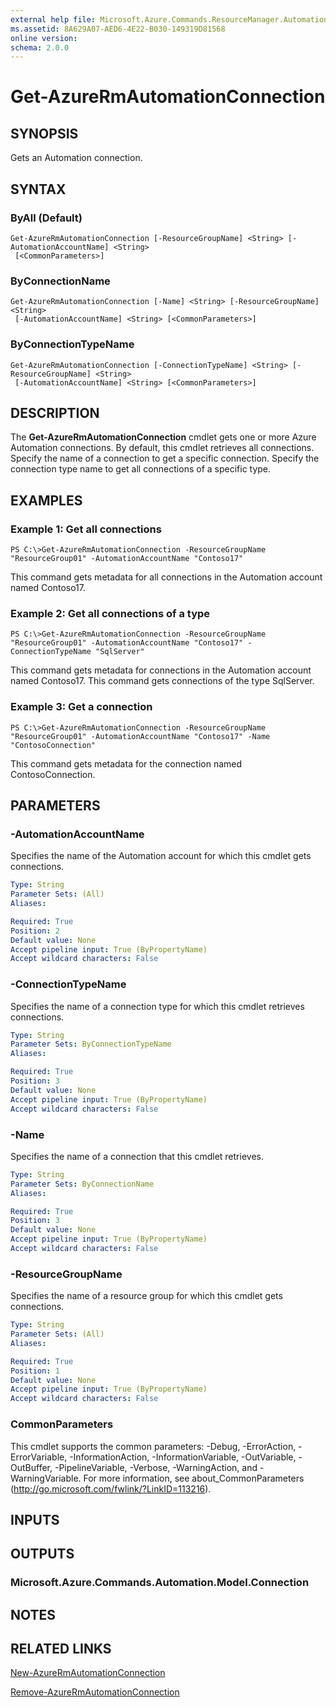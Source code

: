 ```yaml
---
external help file: Microsoft.Azure.Commands.ResourceManager.Automation.dll-Help.xml
ms.assetid: 8A629A07-AED6-4E22-B030-149319D81568
online version: 
schema: 2.0.0
---
```


# Get-AzureRmAutomationConnection

## SYNOPSIS
Gets an Automation connection.

## SYNTAX

### ByAll (Default)
```
Get-AzureRmAutomationConnection [-ResourceGroupName] <String> [-AutomationAccountName] <String>
 [<CommonParameters>]
```

### ByConnectionName
```
Get-AzureRmAutomationConnection [-Name] <String> [-ResourceGroupName] <String>
 [-AutomationAccountName] <String> [<CommonParameters>]
```

### ByConnectionTypeName
```
Get-AzureRmAutomationConnection [-ConnectionTypeName] <String> [-ResourceGroupName] <String>
 [-AutomationAccountName] <String> [<CommonParameters>]
```

## DESCRIPTION
The **Get-AzureRmAutomationConnection** cmdlet gets one or more Azure Automation connections.
By default, this cmdlet retrieves all connections.
Specify the name of a connection to get a specific connection.
Specify the connection type name to get all connections of a specific type.

## EXAMPLES

### Example 1: Get all connections
```
PS C:\>Get-AzureRmAutomationConnection -ResourceGroupName "ResourceGroup01" -AutomationAccountName "Contoso17"
```

This command gets metadata for all connections in the Automation account named Contoso17.

### Example 2: Get all connections of a type
```
PS C:\>Get-AzureRmAutomationConnection -ResourceGroupName "ResourceGroup01" -AutomationAccountName "Contoso17" -ConnectionTypeName "SqlServer"
```

This command gets metadata for connections in the Automation account named Contoso17.
This command gets connections of the type SqlServer.

### Example 3: Get a connection
```
PS C:\>Get-AzureRmAutomationConnection -ResourceGroupName "ResourceGroup01" -AutomationAccountName "Contoso17" -Name "ContosoConnection"
```

This command gets metadata for the connection named ContosoConnection.

## PARAMETERS

### -AutomationAccountName
Specifies the name of the Automation account for which this cmdlet gets connections.

```yaml
Type: String
Parameter Sets: (All)
Aliases: 

Required: True
Position: 2
Default value: None
Accept pipeline input: True (ByPropertyName)
Accept wildcard characters: False
```

### -ConnectionTypeName
Specifies the name of a connection type for which this cmdlet retrieves connections.

```yaml
Type: String
Parameter Sets: ByConnectionTypeName
Aliases: 

Required: True
Position: 3
Default value: None
Accept pipeline input: True (ByPropertyName)
Accept wildcard characters: False
```

### -Name
Specifies the name of a connection that this cmdlet retrieves.

```yaml
Type: String
Parameter Sets: ByConnectionName
Aliases: 

Required: True
Position: 3
Default value: None
Accept pipeline input: True (ByPropertyName)
Accept wildcard characters: False
```

### -ResourceGroupName
Specifies the name of a resource group for which this cmdlet gets connections.

```yaml
Type: String
Parameter Sets: (All)
Aliases: 

Required: True
Position: 1
Default value: None
Accept pipeline input: True (ByPropertyName)
Accept wildcard characters: False
```

### CommonParameters
This cmdlet supports the common parameters: -Debug, -ErrorAction, -ErrorVariable, -InformationAction, -InformationVariable, -OutVariable, -OutBuffer, -PipelineVariable, -Verbose, -WarningAction, and -WarningVariable. For more information, see about_CommonParameters (http://go.microsoft.com/fwlink/?LinkID=113216).

## INPUTS

## OUTPUTS

### Microsoft.Azure.Commands.Automation.Model.Connection

## NOTES

## RELATED LINKS

[New-AzureRmAutomationConnection](./New-AzureRMAutomationConnection.md)

[Remove-AzureRmAutomationConnection](./Remove-AzureRMAutomationConnection.md)


